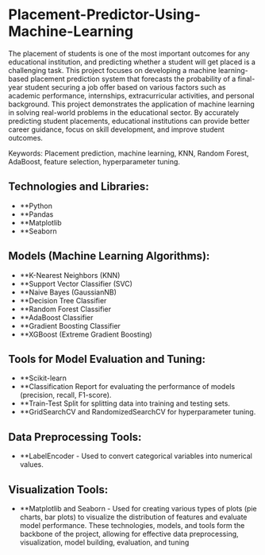 # Placement-Predictor-Using-Machine-Learning

The placement of students is one of the most important outcomes for any educational institution, and predicting whether a student will get placed is a challenging task. This project focuses on developing a machine learning-based placement prediction system that forecasts the probability of a final-year student securing a job offer based on various factors such as academic performance, internships, extracurricular activities, and personal background. This project demonstrates the application of machine learning in solving real-world problems in the educational sector. By accurately predicting student placements, educational institutions can provide better career guidance, focus on skill development, and improve student outcomes.

Keywords: Placement prediction, machine learning, KNN, Random Forest, AdaBoost, feature selection, hyperparameter tuning.

## Technologies and Libraries:
- **Python
- **Pandas
- **Matplotlib
- **Seaborn

## Models (Machine Learning Algorithms):
- **K-Nearest Neighbors (KNN)
- **Support Vector Classifier (SVC)
- **Naive Bayes (GaussianNB)
- **Decision Tree Classifier
- **Random Forest Classifier
- **AdaBoost Classifier
- **Gradient Boosting Classifier
- **XGBoost (Extreme Gradient Boosting)

## Tools for Model Evaluation and Tuning:
- **Scikit-learn
 - **Classification Report for evaluating the performance of models (precision, recall, F1-score).
 - **Train-Test Split for splitting data into training and testing sets.
 - **GridSearchCV and RandomizedSearchCV for hyperparameter tuning.

## Data Preprocessing Tools:
- **LabelEncoder - Used to convert categorical variables into numerical values.

## Visualization Tools:
- **Matplotlib and Seaborn - Used for creating various types of plots (pie charts, bar plots) to visualize the distribution of features and evaluate model performance.
These technologies, models, and tools form the backbone of the project, allowing for effective data preprocessing, visualization, model building, evaluation, and tuning​
